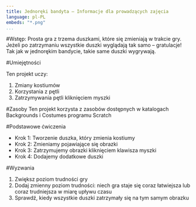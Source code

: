 ```yaml
---
title: Jednoręki bandyta — Informacje dla prowadzących zajęcia
language: pl-PL
embeds: "*.png"
...
```


#Wstęp:
Prosta gra z trzema duszkami, które się zmieniają w trakcie gry. Jeżeli po zatrzymaniu wszystkie duszki wyglądają tak samo – gratulacje! Tak jak w jednorękim bandycie, takie same duszki wygrywają.

#Umiejętności

Ten projekt uczy:

1. Zmiany kostiumów
2. Korzystania z pętli
3. Zatrzymywania pętli kliknięciem myszki

#Zasoby
Ten projekt korzysta z zasobów dostępnych w katalogach Backgrounds i Costumes programu Scratch

#Podstawowe ćwiczenia
* Krok 1: Tworzenie duszka, który zmienia kostiumy
* Krok 2: Zmieniamy pojawiające się obrazki
* Krok 3: Zatrzymujemy obrazki kliknięciem klawisza myszki
* Krok 4: Dodajemy dodatkowe duszki

#Wyzwania
1. Zwiększ poziom trudności gry
2. Dodaj zmienny poziom trudności: niech gra staje się coraz łatwiejsza lub coraz trudniejsza w miarę upływu czasu
3. Sprawdź, kiedy wszystkie duszki zatrzymały się na tym samym obrazku

